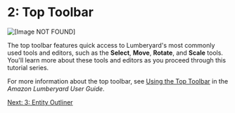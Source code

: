 # 2: Top Toolbar<a name="understanding-editor-toolbar"></a>

![\[Image NOT FOUND\]](http://docs.aws.amazon.com/lumberyard/latest/gettingstartedguide/images/understanding-toolbar.png)

The top toolbar features quick access to Lumberyard's most commonly used tools and editors, such as the **Select**, **Move**, **Rotate**, and **Scale** tools\. You'll learn more about these tools and editors as you proceed through this tutorial series\.

For more information about the top toolbar, see [Using the Top Toolbar](https://docs.aws.amazon.com/lumberyard/latest/userguide/lumberyard-editor-toolbars.html) in the *Amazon Lumberyard User Guide*\.

[Next: 3: Entity Outliner](understanding-entity-outliner.md)